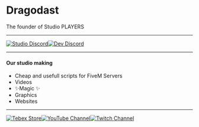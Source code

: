 # Dragodast
The founder of Studio PLAYERS

---

[![Studio Discord](https://media.discordapp.net/attachments/974213404162150414/982616266776936478/unknown_1_kopie.png?width=200&height=50)](https://discord.gg/cgVtYKa)[![Dev Discord](https://media.discordapp.net/attachments/974213404162150414/982616512844144670/unknown_1_kopie.png?width=200&height=50)](https://discord.gg/5Xpa4wEehD)

---

#### **Our studio making**

- Cheap and usefull scripts for FiveM Servers
- Videos
- ✨Magic ✨
- Graphics
- Websites

---

[![Tebex Store](https://media.discordapp.net/attachments/974213404162150414/982618161176248381/unknown.png?width=180&height=50)](https://studio-players.tebex.io/)[![YouTube Channel](https://media.discordapp.net/attachments/974213404162150414/982618468262244382/unknown.png?width=180&height=50)](https://www.youtube.com/c/StudioPLAYERS/)[![Twitch Channel](https://media.discordapp.net/attachments/974213404162150414/982618735858831410/unknown.png?width=150&height=50)](https://www.youtube.com/c/StudioPLAYERS/)

[//]: # (These are reference links used in the body of this note and get stripped out when the markdown processor does its job. There is no need to format nicely because it shouldn't be seen. Thanks SO - http://stackoverflow.com/questions/4823468/store-comments-in-markdown-syntax)

   [dill]: <https://github.com/joemccann/dillinger>
   [git-repo-url]: <https://github.com/joemccann/dillinger.git>
   [john gruber]: <http://daringfireball.net>
   [df1]: <http://daringfireball.net/projects/markdown/>
   [markdown-it]: <https://github.com/markdown-it/markdown-it>
   [Ace Editor]: <http://ace.ajax.org>
   [node.js]: <http://nodejs.org>
   [Twitter Bootstrap]: <http://twitter.github.com/bootstrap/>
   [jQuery]: <http://jquery.com>
   [@tjholowaychuk]: <http://twitter.com/tjholowaychuk>
   [express]: <http://expressjs.com>
   [AngularJS]: <http://angularjs.org>
   [Gulp]: <http://gulpjs.com>

   [PlDb]: <https://github.com/joemccann/dillinger/tree/master/plugins/dropbox/README.md>
   [PlGh]: <https://github.com/joemccann/dillinger/tree/master/plugins/github/README.md>
   [PlGd]: <https://github.com/joemccann/dillinger/tree/master/plugins/googledrive/README.md>
   [PlOd]: <https://github.com/joemccann/dillinger/tree/master/plugins/onedrive/README.md>
   [PlMe]: <https://github.com/joemccann/dillinger/tree/master/plugins/medium/README.md>
   [PlGa]: <https://github.com/RahulHP/dillinger/blob/master/plugins/googleanalytics/README.md>
